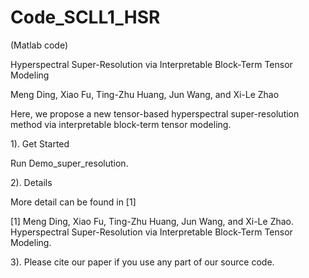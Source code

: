 # Code_SCLL1_HSR
(Matlab code)

Hyperspectral Super-Resolution via Interpretable Block-Term Tensor Modeling

Meng Ding, Xiao Fu, Ting-Zhu Huang, Jun Wang, and Xi-Le Zhao

Here, we propose a new tensor-based hyperspectral super-resolution method via interpretable block-term tensor modeling.

1). Get Started

Run Demo_super_resolution.

2). Details

More detail can be found in [1]

[1] Meng Ding, Xiao Fu, Ting-Zhu Huang, Jun Wang, and Xi-Le Zhao. Hyperspectral Super-Resolution via Interpretable Block-Term Tensor Modeling.

3). Please cite our paper if you use any part of our source code.
